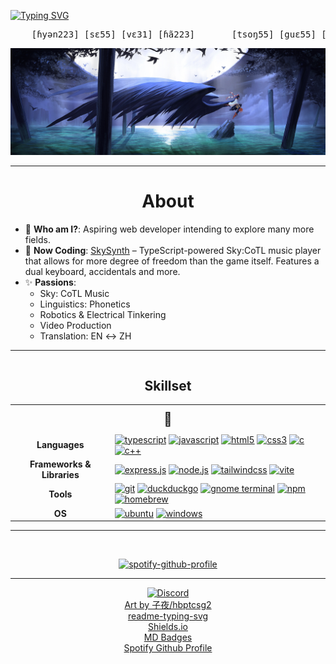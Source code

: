 <a href="https://git.io/typing-svg"><img src="https://readme-typing-svg.demolab.com?font=Klee+One&size=40&pause=1000&color=3AF7DF&background=5600FF00&repeat=false&width=450&height=70&lines=%E9%9B%B2%E5%B1%B1%E8%90%AC%E8%A1%8C%EF%BC%8C%E7%B5%82%E6%AD%B8%E7%B5%82%E7%AB%AF" alt="Typing SVG" /></a>

<!-- https://readme-typing-svg.demolab.com/demo/?font=Klee+One&size=40&color=3AF7DF&background=5600FF00&repeat=false&width=450&height=70&lines=%E9%9B%B2%E5%B1%B1%E8%90%AC%E8%A1%8C%EF%BC%8C%E7%B5%82%E6%AD%B8%E7%B5%82%E7%AB%AF -->

<pre>
    [ɦyən223] [sɛ55] [vɛ31] [ɦã223]       [tsoŋ55] [guɛ55] [tsoŋ55] [tø55-21]
</pre>

<img src="./aya-ocean-hbptcsg2.jpg" alt="aya-ocean-hbptcsg2">

<hr>

<h1 style="text-align: center;">About</h1>

<ul>
    <li>💬 <b>Who am I?</b>: Aspiring web developer intending to explore many more fields.</li>
    <li>🔭 <b>Now Coding</b>: <a href="https://github.com/manystarsapart/skysynth">SkySynth</a> – TypeScript-powered Sky:CoTL music player that allows for more degree of freedom than the game itself. Features a dual keyboard, accidentals and more.</li>
    <li>
    ✨ <b>Passions</b>: 
      <ul>
        <li>Sky: CoTL Music</li>
        <li>Linguistics: Phonetics</li>
        <li>Robotics & Electrical Tinkering</li>
        <li>Video Production</li>
        <li>Translation: EN ↔️ ZH</li>
      </ul> 
    </li>
</ul>

<hr>

<div style="display: flex; justify-content: center;">
  <div style="max-width: 800px;">
    <h2 style="text-align: center;">Skillset</h2>
    <table style="margin: 0 auto;">
      <!-- Header -->
      <tr>
        <td colspan="2" style="text-align:center; font-size: 1.5em; padding: 10px 0;">🌌</td>
      </tr>
      <!-- Languages -->
      <tr>
        <td style="text-align: center;"><b>Languages</b></td>
        <td>
          <a href="https://www.typescriptlang.org/"><img src="https://img.shields.io/badge/TypeScript-3178C6?style=for-the-badge&logo=typescript&logoColor=white" alt="typescript"></a>
          <a href="https://javascript.info/"><img src="https://img.shields.io/badge/JavaScript-323330?style=for-the-badge&logo=javascript&logoColor=F7DF1E" alt="javascript"></a>
          <a href="https://html.com/html5/"><img src="https://img.shields.io/badge/HTML5-E34F26?style=for-the-badge&logo=html5&logoColor=white" alt="html5"></a>
          <a href="https://www.w3.org/Style/CSS/Overview.en.html"><img src="https://img.shields.io/badge/CSS3-1572B6?style=for-the-badge&logo=css3&logoColor=white" alt="css3"></a>
          <a href="https://www.c-language.org/"><img src="https://img.shields.io/badge/C-00599C?style=for-the-badge&logo=c&logoColor=white" alt="c"></a>
          <a href="https://cplusplus.com/"><img src="https://img.shields.io/badge/C++-00599C?style=for-the-badge&logo=c%2B%2B&logoColor=white" alt="c++"></a>
        </td>
      </tr>
      <!-- Frameworks & Libraries -->
      <tr>
        <td style="text-align: center;"><b>Frameworks & Libraries</b></td>
        <td>
          <a href="https://expressjs.com/"><img src="https://img.shields.io/badge/Express.js-404d59?style=for-the-badge&logo=express&logoColor=%2361DAFB" alt="express.js"></a>
          <a href="https://nodejs.org/en"><img src="https://img.shields.io/badge/Node.js-6DA55F?style=for-the-badge&logo=node.js&logoColor=white" alt="node.js"></a>
          <a href="https://tailwindcss.com/"><img src="https://img.shields.io/badge/Tailwind%20CSS-%2338B2AC.svg?style=for-the-badge&logo=tailwind-css&logoColor=white" alt="tailwindcss"></a>
          <a href="https://vite.dev/"><img src="https://img.shields.io/badge/Vite-646CFF?style=for-the-badge&logo=vite&logoColor=fff" alt="vite"></a>
        </td>
      </tr>
      <!-- Tools -->
      <tr>
        <td style="text-align: center;"><b>Tools</b></td>
        <td>
          <a href="https://git-scm.com/ "><img src="https://img.shields.io/badge/Git-F05032?style=for-the-badge&logo=git&logoColor=fff" alt="git"></a>
          <a href="https://duckduckgo.com/"><img src="https://img.shields.io/badge/DuckDuckGo-FF5722?style=for-the-badge&logo=duckduckgo&logoColor=white" alt="duckduckgo"></a>
          <a href="https://www.gnome.org/"><img src="https://img.shields.io/badge/GNOME%20Terminal-241F31?style=for-the-badge&logo=gnometerminal&logoColor=fff" alt="gnome terminal"></a>
          <a href="https://www.npmjs.com/"><img src="https://img.shields.io/badge/npm-CB3837?style=for-the-badge&logo=npm&logoColor=fff" alt="npm"></a>
          <a href="https://brew.sh/"><img src="https://img.shields.io/badge/Homebrew-FBB040?style=for-the-badge&logo=homebrew&logoColor=fff" alt="homebrew"></a>
        </td>
      </tr>
      <!-- OS -->
      <tr>
        <td style="text-align: center;"><b>OS</b></td>
        <td>
          <a href="https://ubuntu.com/"><img src="https://img.shields.io/badge/Ubuntu-E95420?style=for-the-badge&logo=ubuntu&logoColor=white" alt="ubuntu"></a>
          <a href="https://www.microsoft.com/en-sg/windows/"><img src="https://custom-icon-badges.demolab.com/badge/Windows-0078D6?style=for-the-badge&logo=windows11&logoColor=white" alt="windows"></a>
        </td>
      </tr>
    </table>
  </div>
</div>

<hr>

<div style="text-align: center;">
  <!-- <img src="https://github-readme-stats.vercel.app/api?username=manystarsapart&show_icons=true&theme=github_dark" alt="manystarsapart's GitHub stats"> -->
  <br />

  [![spotify-github-profile](https://spotify-github-profile.kittinanx.com/api/view?uid=31iid5a54otzf7z4dnezm4p7rp4q&cover_image=true&theme=default&show_offline=false&background_color=121212&interchange=true&bar_color_cover=false&bar_color=26a269)](https://spotify-github-profile.kittinanx.com/api/view?uid=31iid5a54otzf7z4dnezm4p7rp4q&redirect=true)

</div>

<hr>

<div style="text-align: center;">
    <a href="https://discordapp.com/users/914167680213344307">
        <img src="https://img.shields.io/badge/Discord-%235865F2.svg?&logo=discord&logoColor=white" alt="Discord">
    </a>
    <br />
    <a href="https://www.pixiv.net/en/users/564761">Art by 子夜/hbptcsg2</a>
    <br />
    <a href="https://github.com/DenverCoder1/readme-typing-svg">readme-typing-svg</a>
    <br />
    <a href="https://shields.io/badges">Shields.io</a>
    <br />
    <a href="https://github.com/inttter/md-badges">MD Badges</a>
    <br />
    <a href="https://github.com/kittinan/spotify-github-profile">Spotify Github Profile</a>
    
    
</div>